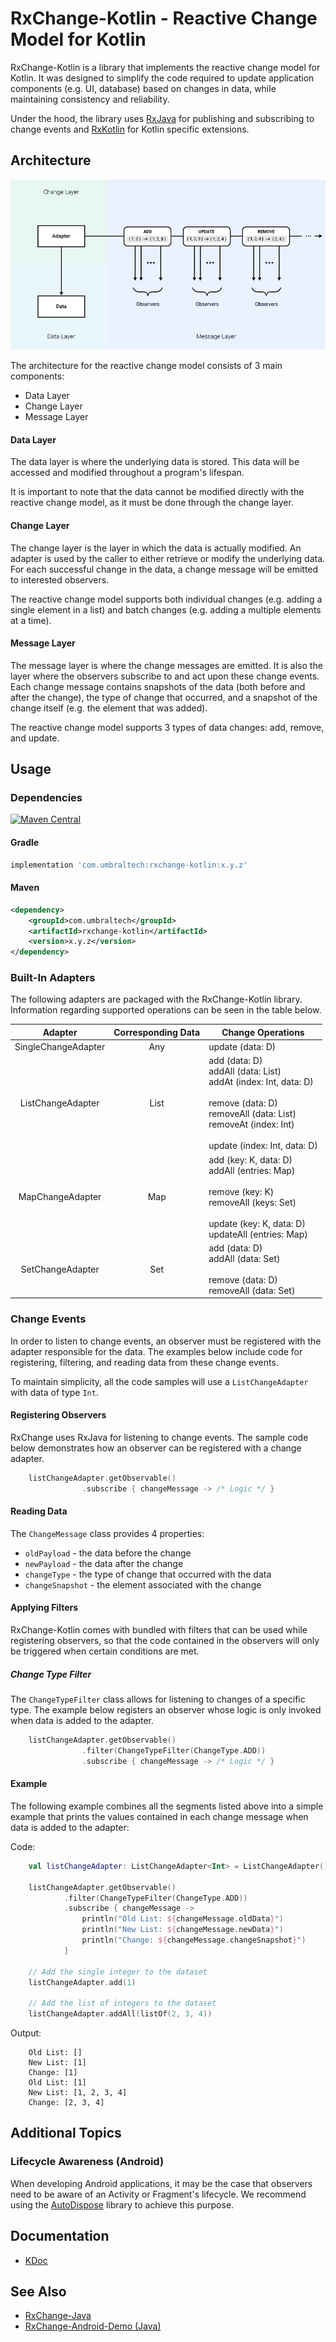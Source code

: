 # RxChange-Kotlin - Reactive Change Model for Kotlin
RxChange-Kotlin is a library that implements the reactive change model for Kotlin. It was designed to simplify the code required to update application components (e.g. UI, database) based on changes in data, while maintaining consistency and reliability.

Under the hood, the library uses [RxJava](https://github.com/ReactiveX/RxJava) for publishing and subscribing to change events and [RxKotlin](https://github.com/ReactiveX/RxKotlin) for Kotlin specific extensions.

## Architecture

![Architecture Diagram](diagrams/Architecture.png)

The architecture for the reactive change model consists of 3 main components:
- Data Layer
- Change Layer
- Message Layer

#### Data Layer

The data layer is where the underlying data is stored. This data will be accessed and modified throughout a program's lifespan.

It is important to note that the data cannot be modified directly with the reactive change model, as it must be done through the change layer.

#### Change Layer

The change layer is the layer in which the data is actually modified.  An adapter is used by the caller to either retrieve or modify the underlying data. For each successful change in the data, a change message will be emitted to interested observers.

The reactive change model supports both individual changes (e.g. adding a single element in a list) and batch changes (e.g. adding a multiple elements at a time).

#### Message Layer

The message layer is where the change messages are emitted. It is also the layer where the observers subscribe to and act upon these change events. Each change message contains snapshots of the data (both before and after the change), the type of change that occurred, and a snapshot of the change itself (e.g. the element that was added).

The reactive change model supports 3 types of data changes: add, remove, and update.

## Usage

### Dependencies

[![Maven Central](https://img.shields.io/maven-central/v/com.umbraltech/rxchange-kotlin/1.2.0.svg)](https://mvnrepository.com/artifact/com.umbraltech/rxchange-kotlin/1.2.0)

#### Gradle

```gradle
implementation 'com.umbraltech:rxchange-kotlin:x.y.z'
```

#### Maven

```xml
<dependency>
    <groupId>com.umbraltech</groupId>
    <artifactId>rxchange-kotlin</artifactId>
    <version>x.y.z</version>
</dependency>
```

### Built-In Adapters

The following adapters are packaged with the RxChange-Kotlin library. Information regarding supported operations can be seen in the table below.


| Adapter              | Corresponding Data    | Change Operations              
| :-----------:        | :-----------:         | -----------                     
| SingleChangeAdapter  | Any                   | update (data: D)                         
| ListChangeAdapter    | List                  | add (data: D) <br> addAll (data: List) <br> addAt (index: Int, data: D) <br><br> remove (data: D) <br> removeAll (data: List) <br> removeAt (index: Int) <br><br> update (index: Int, data: D)
| MapChangeAdapter     | Map                   | add (key: K, data: D) <br> addAll (entries: Map) <br><br> remove (key: K) <br> removeAll (keys: Set) <br><br> update (key: K, data: D) <br> updateAll (entries: Map)             
| SetChangeAdapter     | Set                   | add (data: D) <br> addAll (data: Set) <br><br> remove (data: D) <br> removeAll (data: Set)                 

### Change Events

In order to listen to change events, an observer must be registered with the adapter responsible for the data. The examples below include code for registering, filtering, and reading data from these change events.

To maintain simplicity, all the code samples will use a `ListChangeAdapter` with data of type `Int`.

#### Registering Observers

RxChange uses RxJava for listening to change events. The sample code below demonstrates how an observer can be registered with a change adapter.

```Kotlin
    listChangeAdapter.getObservable()
                .subscribe { changeMessage -> /* Logic */ }
```

#### Reading Data

The `ChangeMessage` class provides 4 properties:
- `oldPayload` - the data before the change
- `newPayload` - the data after the change
- `changeType` - the type of change that occurred with the data
- `changeSnapshot` - the element associated with the change

#### Applying Filters

RxChange-Kotlin comes with bundled with filters that can be used while registering observers, so that the code contained in the observers will only be triggered when certain conditions are met.

##### Change Type Filter

The `ChangeTypeFilter` class allows for listening to changes of a specific type. The example below registers an observer whose logic is only invoked when data is added to the adapter.

```Kotlin
    listChangeAdapter.getObservable()
                .filter(ChangeTypeFilter(ChangeType.ADD))
                .subscribe { changeMessage -> /* Logic */ }
```

#### Example

The following example combines all the segments listed above into a simple example that prints the values contained in each change message when data is added to the adapter:

Code:

```Kotlin
    val listChangeAdapter: ListChangeAdapter<Int> = ListChangeAdapter()

    listChangeAdapter.getObservable()
            .filter(ChangeTypeFilter(ChangeType.ADD))
            .subscribe { changeMessage ->
                println("Old List: ${changeMessage.oldData}")
                println("New List: ${changeMessage.newData}")
                println("Change: ${changeMessage.changeSnapshot}")
            }

    // Add the single integer to the dataset
    listChangeAdapter.add(1)

    // Add the list of integers to the dataset
    listChangeAdapter.addAll(listOf(2, 3, 4))
```

Output:

```
    Old List: []
    New List: [1]
    Change: [1]
    Old List: [1]
    New List: [1, 2, 3, 4]
    Change: [2, 3, 4]
```

## Additional Topics

### Lifecycle Awareness (Android)

When developing Android applications, it may be the case that observers need to be aware of an Activity or Fragment's lifecycle. We recommend using the [AutoDispose](https://uber.github.io/AutoDispose/) library to achieve this purpose.

## Documentation

- [KDoc](https://alec-desouza.github.io/RxChange-Kotlin/rxchange-kotlin/)

## See Also

- [RxChange-Java](https://github.com/Alec-DeSouza/RxChange-Java)
- [RxChange-Android-Demo (Java)](https://github.com/Alec-DeSouza/RxChange-Android-Demo/)